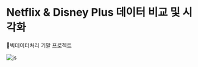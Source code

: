 # Netflix & Disney Plus 데이터 비교 및 시각화

:eyes:빅데이터처리 기말 프로젝트

![js]([https://img.shields.io/badge/JavaScript-F7DF1E?style=for-the-badge&logo=JavaScript&logoColor=white](https://img.shields.io/badge/Colab-F9AB00?style=for-the-badge&logo=googlecolab&color=525252)https://img.shields.io/badge/Colab-F9AB00?style=for-the-badge&logo=googlecolab&color=525252)



